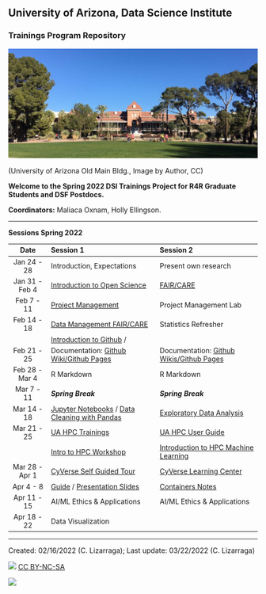 ## University of Arizona, Data Science Institute
###  Trainings Program Repository

![UA Data Science Institute ](./images/UA_OldMain.jpeg)

(University of Arizona Old Main Bldg., Image by Author, CC)

**Welcome to the Spring 2022 DSI Trainings Project for R4R Graduate Students and DSF Postdocs.**

**Coordinators:** Maliaca Oxnam, Holly Ellingson.

***

**Sessions Spring 2022**

| Date | Session 1 | Session 2 |
| :---: | :---       | :---  |
|  Jan 24 - 28 |   Introduction, Expectations |  Present own research |
|Jan 31 - Feb 4   |  [Introduction to Open Science](OpenScience.md) |  [FAIR/CARE](FAIR-CARE.md) |
|  Feb 7 - 11 |  [Project Management](./ProjectManagement.md) |  Project Management Lab |
| Feb 14 - 18   | [Data Management FAIR/CARE](DataManagement.md) |  Statistics Refresher |
|    | [Introduction to Github](https://github.com/clizarraga-UAD7/Workshops/wiki/Introduction-to-Github) / |
| Feb 21 - 25 |  Documentation: [Github Wiki/Github Pages](https://github.com/clizarraga-UAD7/Workshops/wiki/Github-Wikis-and-Github-Pages) |  Documentation: [Github Wikis/Github Pages](https://github.com/clizarraga-UAD7/Workshops/wiki/Github-Wikis-and-Github-Pages) |
| Feb 28 - Mar 4   |  R Markdown | R Markdown   |
| Mar 7 - 11   | _**Spring Break**_  | _**Spring Break**_  |
| Mar 14 - 18   |  [Jupyter Notebooks](https://github.com/clizarraga-UAD7/Workshops/wiki/Jupyter-Notebooks) / [Data Cleaning with Pandas](https://github.com/clizarraga-UAD7/Workshops/wiki/Pandas-for-Data-Analysis) | [Exploratory Data Analysis](https://github.com/clizarraga-UAD7/Workshops/wiki/Exploratory-Data-Analysis) |
| Mar 21 - 25   |   [UA HPC Trainings](https://public.confluence.arizona.edu/display/UAHPC/Training)  | [UA HPC User Guide](https://public.confluence.arizona.edu/display/UAHPC/User+Guide) |
|   |  [Intro to HPC Workshop](https://ua-researchcomputing-hpc.github.io/Intro-to-HPC/) | [Introduction to HPC Machine Learning](https://ua-researchcomputing-hpc.github.io/Intro-to-Machine-Learning/)   |
| Mar 28 - Apr 1   | [CyVerse Self Guided Tour](https://cyverse-learning-materials.github.io/cyverse_mooc/)  | [CyVerse Learning Center](https://cyverse-learning-materials.github.io/learning-materials-home/)  |
| Apr 4 - 8    |  [Guide](https://hackmd.io/gzNAPsEqQ5C0Q1TPKSpb4A?view) / [Presentation Slides](https://docs.google.com/presentation/d/1roOozVnRRIiMWrTLZ2gqByH-eGuksJyCY9QEG4dmAHM/edit#slide=id.p) |  [Containers Notes](https://cyverse-learning-materials.github.io/container-camp/)  |
| Apr 11 - 15   |  AI/ML Ethics & Applications |  AI/ML Ethics & Applications |
| Apr 18 - 22   | Data Visualization  |   |


***

Created: 02/16/2022 (C. Lizarraga);
Last update: 03/22/2022 (C. Lizarraga)

<img src="https://mirrors.creativecommons.org/presskit/buttons/88x31/png/by-nc-sa.png" width="128">  [CC BY-NC-SA](https://creativecommons.org/licenses/by-nc-sa/4.0/)

<img src="https://datascience.arizona.edu/sites/default/files/footer-logo.png" width="256">

